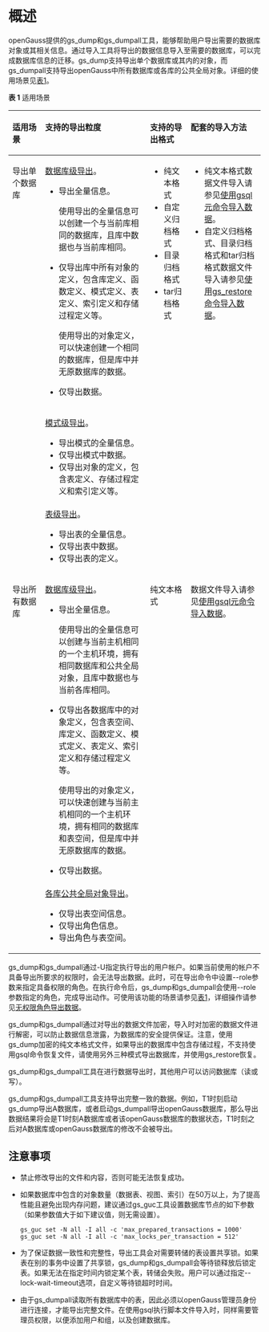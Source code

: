 # 概述

openGauss提供的gs\_dump和gs\_dumpall工具，能够帮助用户导出需要的数据库对象或其相关信息。通过导入工具将导出的数据信息导入至需要的数据库，可以完成数据库信息的迁移。gs\_dump支持导出单个数据库或其内的对象，而gs\_dumpall支持导出openGauss中所有数据库或各库的公共全局对象。详细的使用场景见[表1](#zh-cn_topic_0283136743_zh-cn_topic_0237121167_table08278213504)。

**表 1**  适用场景

<a name="zh-cn_topic_0283136743_zh-cn_topic_0237121167_table08278213504"></a>
<table><thead align="left"><tr id="zh-cn_topic_0283136743_zh-cn_topic_0237121167_row2831521105012"><th class="cellrowborder" valign="top" width="12.97%" id="mcps1.2.5.1.1"><p id="zh-cn_topic_0283136743_zh-cn_topic_0237121167_p18835192113509"><a name="zh-cn_topic_0283136743_zh-cn_topic_0237121167_p18835192113509"></a><a name="zh-cn_topic_0283136743_zh-cn_topic_0237121167_p18835192113509"></a>适用场景</p>
</th>
<th class="cellrowborder" valign="top" width="41.61%" id="mcps1.2.5.1.2"><p id="zh-cn_topic_0283136743_zh-cn_topic_0237121167_p13836621145020"><a name="zh-cn_topic_0283136743_zh-cn_topic_0237121167_p13836621145020"></a><a name="zh-cn_topic_0283136743_zh-cn_topic_0237121167_p13836621145020"></a>支持的导出粒度</p>
</th>
<th class="cellrowborder" valign="top" width="16.1%" id="mcps1.2.5.1.3"><p id="zh-cn_topic_0283136743_zh-cn_topic_0237121167_p1212911301660"><a name="zh-cn_topic_0283136743_zh-cn_topic_0237121167_p1212911301660"></a><a name="zh-cn_topic_0283136743_zh-cn_topic_0237121167_p1212911301660"></a>支持的导出格式</p>
</th>
<th class="cellrowborder" valign="top" width="29.32%" id="mcps1.2.5.1.4"><p id="zh-cn_topic_0283136743_zh-cn_topic_0237121167_p1996105810478"><a name="zh-cn_topic_0283136743_zh-cn_topic_0237121167_p1996105810478"></a><a name="zh-cn_topic_0283136743_zh-cn_topic_0237121167_p1996105810478"></a>配套的导入方法</p>
</th>
</tr>
</thead>
<tbody><tr id="zh-cn_topic_0283136743_zh-cn_topic_0237121167_row139011427201518"><td class="cellrowborder" rowspan="3" valign="top" width="12.97%" headers="mcps1.2.5.1.1 "><p id="zh-cn_topic_0283136743_zh-cn_topic_0237121167_p1190212731520"><a name="zh-cn_topic_0283136743_zh-cn_topic_0237121167_p1190212731520"></a><a name="zh-cn_topic_0283136743_zh-cn_topic_0237121167_p1190212731520"></a>导出单个数据库</p>
</td>
<td class="cellrowborder" valign="top" width="41.61%" headers="mcps1.2.5.1.2 "><p id="zh-cn_topic_0283136743_zh-cn_topic_0237121167_p21091513163"><a name="zh-cn_topic_0283136743_zh-cn_topic_0237121167_p21091513163"></a><a name="zh-cn_topic_0283136743_zh-cn_topic_0237121167_p21091513163"></a><a href="导出数据库.md">数据库级导出</a>。</p>
<a name="zh-cn_topic_0283136743_zh-cn_topic_0237121167_ul118341222101716"></a><a name="zh-cn_topic_0283136743_zh-cn_topic_0237121167_ul118341222101716"></a><ul id="zh-cn_topic_0283136743_zh-cn_topic_0237121167_ul118341222101716"><li>导出全量信息。<p id="zh-cn_topic_0283136743_zh-cn_topic_0237121167_p24138391172"><a name="zh-cn_topic_0283136743_zh-cn_topic_0237121167_p24138391172"></a><a name="zh-cn_topic_0283136743_zh-cn_topic_0237121167_p24138391172"></a>使用导出的全量信息可以创建一个与当前库相同的数据库，且库中数据也与当前库相同。</p>
</li><li>仅导出库中所有对象的定义，包含库定义、函数定义、模式定义、表定义、索引定义和存储过程定义等。<p id="zh-cn_topic_0283136743_zh-cn_topic_0237121167_p12620187198"><a name="zh-cn_topic_0283136743_zh-cn_topic_0237121167_p12620187198"></a><a name="zh-cn_topic_0283136743_zh-cn_topic_0237121167_p12620187198"></a>使用导出的对象定义，可以快速创建一个相同的数据库，但是库中并无原数据库的数据。</p>
</li><li>仅导出数据。</li></ul>
</td>
<td class="cellrowborder" rowspan="3" valign="top" width="16.1%" headers="mcps1.2.5.1.3 "><a name="zh-cn_topic_0283136743_zh-cn_topic_0237121167_ul6884122713717"></a><a name="zh-cn_topic_0283136743_zh-cn_topic_0237121167_ul6884122713717"></a><ul id="zh-cn_topic_0283136743_zh-cn_topic_0237121167_ul6884122713717"><li>纯文本格式</li><li>自定义归档格式</li><li>目录归档格式</li><li>tar归档格式</li></ul>
</td>
<td class="cellrowborder" rowspan="3" valign="top" width="29.32%" headers="mcps1.2.5.1.4 "><a name="zh-cn_topic_0283136743_zh-cn_topic_0237121167_ul3303122921718"></a><a name="zh-cn_topic_0283136743_zh-cn_topic_0237121167_ul3303122921718"></a><ul id="zh-cn_topic_0283136743_zh-cn_topic_0237121167_ul3303122921718"><li>纯文本格式数据文件导入请参见<a href="使用gsql元命令导入数据.md">使用gsql元命令导入数据</a>。</li><li>自定义归档格式、目录归档格式和tar归档格式数据文件导入请参见<a href="使用gs_restore命令导入数据.md">使用gs_restore命令导入数据</a>。</li></ul>
</td>
</tr>
<tr id="zh-cn_topic_0283136743_zh-cn_topic_0237121167_row14846172111503"><td class="cellrowborder" valign="top" headers="mcps1.2.5.1.1 "><p id="zh-cn_topic_0283136743_zh-cn_topic_0237121167_p1591231313911"><a name="zh-cn_topic_0283136743_zh-cn_topic_0237121167_p1591231313911"></a><a name="zh-cn_topic_0283136743_zh-cn_topic_0237121167_p1591231313911"></a><a href="导出模式.md">模式级导出</a>。</p>
<a name="zh-cn_topic_0283136743_zh-cn_topic_0237121167_ul1168718192398"></a><a name="zh-cn_topic_0283136743_zh-cn_topic_0237121167_ul1168718192398"></a><ul id="zh-cn_topic_0283136743_zh-cn_topic_0237121167_ul1168718192398"><li>导出模式的全量信息。</li><li>仅导出模式中数据。</li><li>仅导出对象的定义，包含表定义、存储过程定义和索引定义等。</li></ul>
</td>
</tr>
<tr id="zh-cn_topic_0283136743_zh-cn_topic_0237121167_row1799102615586"><td class="cellrowborder" valign="top" headers="mcps1.2.5.1.1 "><div class="p" id="zh-cn_topic_0283136743_zh-cn_topic_0237121167_p11531183413323"><a name="zh-cn_topic_0283136743_zh-cn_topic_0237121167_p11531183413323"></a><a name="zh-cn_topic_0283136743_zh-cn_topic_0237121167_p11531183413323"></a><a href="导出表.md">表级导出</a>。<a name="zh-cn_topic_0283136743_zh-cn_topic_0237121167_ul1315583911272"></a><a name="zh-cn_topic_0283136743_zh-cn_topic_0237121167_ul1315583911272"></a><ul id="zh-cn_topic_0283136743_zh-cn_topic_0237121167_ul1315583911272"><li>导出表的全量信息。</li><li>仅导出表中数据。</li><li>仅导出表的定义。</li></ul>
</div>
</td>
</tr>
<tr id="zh-cn_topic_0283136743_zh-cn_topic_0237121167_row897814336119"><td class="cellrowborder" rowspan="2" valign="top" width="12.97%" headers="mcps1.2.5.1.1 "><p id="zh-cn_topic_0283136743_zh-cn_topic_0237121167_p1982611595111"><a name="zh-cn_topic_0283136743_zh-cn_topic_0237121167_p1982611595111"></a><a name="zh-cn_topic_0283136743_zh-cn_topic_0237121167_p1982611595111"></a>导出所有数据库</p>
</td>
<td class="cellrowborder" valign="top" width="41.61%" headers="mcps1.2.5.1.2 "><p id="zh-cn_topic_0283136743_zh-cn_topic_0237121167_p04581552191112"><a name="zh-cn_topic_0283136743_zh-cn_topic_0237121167_p04581552191112"></a><a name="zh-cn_topic_0283136743_zh-cn_topic_0237121167_p04581552191112"></a><a href="导出所有数据库.md">数据库级导出</a>。</p>
<a name="zh-cn_topic_0283136743_zh-cn_topic_0237121167_ul85791032162816"></a><a name="zh-cn_topic_0283136743_zh-cn_topic_0237121167_ul85791032162816"></a><ul id="zh-cn_topic_0283136743_zh-cn_topic_0237121167_ul85791032162816"><li>导出全量信息。<p id="zh-cn_topic_0283136743_zh-cn_topic_0237121167_p1058243202816"><a name="zh-cn_topic_0283136743_zh-cn_topic_0237121167_p1058243202816"></a><a name="zh-cn_topic_0283136743_zh-cn_topic_0237121167_p1058243202816"></a>使用导出的全量信息可以创建与当前主机相同的一个主机环境，拥有相同数据库和公共全局对象，且库中数据也与当前各库相同。</p>
</li><li>仅导出各数据库中的对象定义，包含表空间、库定义、函数定义、模式定义、表定义、索引定义和存储过程定义等。<p id="zh-cn_topic_0283136743_zh-cn_topic_0237121167_p958623215282"><a name="zh-cn_topic_0283136743_zh-cn_topic_0237121167_p958623215282"></a><a name="zh-cn_topic_0283136743_zh-cn_topic_0237121167_p958623215282"></a>使用导出的对象定义，可以快速创建与当前主机相同的一个主机环境，拥有相同的数据库和表空间，但是库中并无原数据库的数据。</p>
</li><li>仅导出数据。</li></ul>
</td>
<td class="cellrowborder" rowspan="2" valign="top" width="16.1%" headers="mcps1.2.5.1.3 "><p id="zh-cn_topic_0283136743_zh-cn_topic_0237121167_p79781033141112"><a name="zh-cn_topic_0283136743_zh-cn_topic_0237121167_p79781033141112"></a><a name="zh-cn_topic_0283136743_zh-cn_topic_0237121167_p79781033141112"></a>纯文本格式</p>
</td>
<td class="cellrowborder" rowspan="2" valign="top" width="29.32%" headers="mcps1.2.5.1.4 "><p id="zh-cn_topic_0283136743_zh-cn_topic_0237121167_p4978533161118"><a name="zh-cn_topic_0283136743_zh-cn_topic_0237121167_p4978533161118"></a><a name="zh-cn_topic_0283136743_zh-cn_topic_0237121167_p4978533161118"></a>数据文件导入请参见<a href="使用gsql元命令导入数据.md">使用gsql元命令导入数据</a>。</p>
</td>
</tr>
<tr id="zh-cn_topic_0283136743_zh-cn_topic_0237121167_row77541130171112"><td class="cellrowborder" valign="top" headers="mcps1.2.5.1.1 "><div class="p" id="zh-cn_topic_0283136743_zh-cn_topic_0237121167_p1914077194118"><a name="zh-cn_topic_0283136743_zh-cn_topic_0237121167_p1914077194118"></a><a name="zh-cn_topic_0283136743_zh-cn_topic_0237121167_p1914077194118"></a><a href="导出所有数据库.md">各库公共全局对象导出</a>。<a name="zh-cn_topic_0283136743_zh-cn_topic_0237121167_ul181421273418"></a><a name="zh-cn_topic_0283136743_zh-cn_topic_0237121167_ul181421273418"></a><ul id="zh-cn_topic_0283136743_zh-cn_topic_0237121167_ul181421273418"><li>仅导出表空间信息。</li><li>仅导出角色信息。</li><li>导出角色与表空间。</li></ul>
</div>
</td>
</tr>
</tbody>
</table>


gs\_dump和gs\_dumpall通过-U指定执行导出的用户帐户。如果当前使用的帐户不具备导出所要求的权限时，会无法导出数据。此时，可在导出命令中设置--role参数来指定具备权限的角色。在执行命令后，gs\_dump和gs\_dumpall会使用--role参数指定的角色，完成导出动作。可使用该功能的场景请参见[表1](#zh-cn_topic_0283136743_zh-cn_topic_0237121167_table08278213504)，详细操作请参见[无权限角色导出数据](无权限角色导出数据.md)。

gs\_dump和gs\_dumpall通过对导出的数据文件加密，导入时对加密的数据文件进行解密，可以防止数据信息泄露，为数据库的安全提供保证。注意，使用gs\_dump加密的纯文本格式文件，如果导出的数据库中包含存储过程，不支持使用gsql命令恢复文件，请使用另外三种模式导出数据库，并使用gs\_restore恢复。

gs\_dump和gs\_dumpall工具在进行数据导出时，其他用户可以访问数据库（读或写）。

gs\_dump和gs\_dumpall工具支持导出完整一致的数据。例如，T1时刻启动gs\_dump导出A数据库，或者启动gs\_dumpall导出openGauss数据库，那么导出数据结果将会是T1时刻A数据库或者该openGauss数据库的数据状态，T1时刻之后对A数据库或openGauss数据库的修改不会被导出。

## 注意事项<a name="zh-cn_topic_0283136743_zh-cn_topic_0237121167_section969916571299"></a>

-   禁止修改导出的文件和内容，否则可能无法恢复成功。
-   如果数据库中包含的对象数量（数据表、视图、索引）在50万以上，为了提高性能且避免出现内存问题，建议通过gs\_guc工具设置数据库节点的如下参数（如果参数值大于如下建议值，则无需设置）。

    ```
    gs_guc set -N all -I all -c 'max_prepared_transactions = 1000'
    gs_guc set -N all -I all -c 'max_locks_per_transaction = 512'
    ```

-   为了保证数据一致性和完整性，导出工具会对需要转储的表设置共享锁。如果表在别的事务中设置了共享锁，gs\_dump和gs\_dumpall会等待锁释放后锁定表。如果无法在指定时间内锁定某个表，转储会失败。用户可以通过指定--lock-wait-timeout选项，自定义等待锁超时时间。
-   由于gs\_dumpall读取所有数据库中的表，因此必须以openGauss管理员身份进行连接，才能导出完整文件。在使用gsql执行脚本文件导入时，同样需要管理员权限，以便添加用户和组，以及创建数据库。
